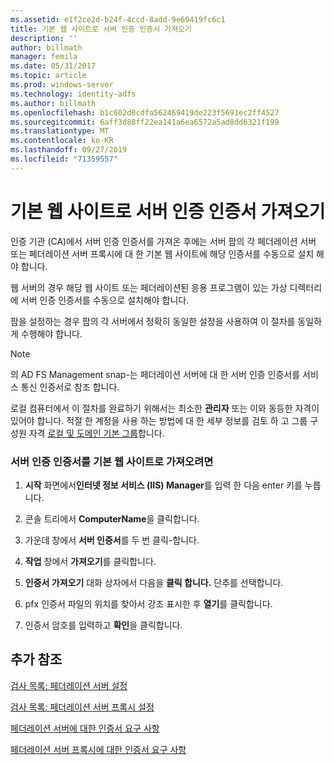 ```yaml
---
ms.assetid: e1f2ce2d-b24f-4ccd-8add-9e69419fc6c1
title: 기본 웹 사이트로 서버 인증 인증서 가져오기
description: ''
author: billmath
manager: femila
ms.date: 05/31/2017
ms.topic: article
ms.prod: windows-server
ms.technology: identity-adfs
ms.author: billmath
ms.openlocfilehash: b1c602d0cdfa562469419de223f5691ec2ff4527
ms.sourcegitcommit: 6aff3d88ff22ea141a6ea6572a5ad8dd6321f199
ms.translationtype: MT
ms.contentlocale: ko-KR
ms.lasthandoff: 09/27/2019
ms.locfileid: "71359557"
---
```

# <a name="import-a-server-authentication-certificate-to-the-default-web-site"></a>기본 웹 사이트로 서버 인증 인증서 가져오기

인증 기관 \(CA\)에서 서버 인증 인증서를 가져온 후에는 서버 팜의 각 페더레이션 서버 또는 페더레이션 서버 프록시에 대 한 기본 웹 사이트에 해당 인증서를 수동으로 설치 해야 합니다.  
  
웹 서버의 경우 해당 웹 사이트 또는 페더레이션된 응용 프로그램이 있는 가상 디렉터리에 서버 인증 인증서를 수동으로 설치해야 합니다.  
  
팜을 설정하는 경우 팜의 각 서버에서 정확히 동일한 설정을 사용하여 이 절차를 동일하게 수행해야 합니다.  
  
> [!NOTE]  
> 의 AD FS Management snap\-는 페더레이션 서버에 대 한 서버 인증 인증서를 서비스 통신 인증서로 참조 합니다.  
  
로컬 컴퓨터에서 이 절차를 완료하기 위해서는 최소한 **관리자** 또는 이와 동등한 자격이 있어야 합니다.  적절 한 계정을 사용 하는 방법에 대 한 세부 정보를 검토 하 고 그룹 구성원 자격 [로컬 및 도메인 기본 그룹](https://go.microsoft.com/fwlink/?LinkId=83477)합니다.   
  
### <a name="to-import-a-server-authentication-certificate-to-the-default-web-site"></a>서버 인증 인증서를 기본 웹 사이트로 가져오려면  
  
1.  **시작** 화면에서**인터넷 정보 서비스 \(IIS\) Manager**를 입력 한 다음 enter 키를 누릅니다.  
  
2.  콘솔 트리에서 **ComputerName**을 클릭합니다.  
  
3.  가운데 창에서 **서버 인증서**를 두 번 클릭\-합니다.  
  
4.  **작업** 창에서 **가져오기**를 클릭합니다.  
  
5.  **인증서 가져오기** 대화 상자에서 다음을 **클릭 합니다.** 단추를 선택합니다.  
  
6.  pfx 인증서 파일의 위치를 찾아서 강조 표시한 후 **열기**를 클릭합니다.  
  
7.  인증서 암호를 입력하고 **확인**을 클릭합니다.  
  
## <a name="additional-references"></a>추가 참조  
[검사 목록: 페더레이션 서버 설정](Checklist--Setting-Up-a-Federation-Server.md)  
  
[검사 목록: 페더레이션 서버 프록시 설정](Checklist--Setting-Up-a-Federation-Server-Proxy.md)  
  
[페더레이션 서버에 대한 인증서 요구 사항](https://technet.microsoft.com/library/dd807040.aspx)  
  
[페더레이션 서버 프록시에 대한 인증서 요구 사항](https://technet.microsoft.com/library/dd807054.aspx)  
   
  

